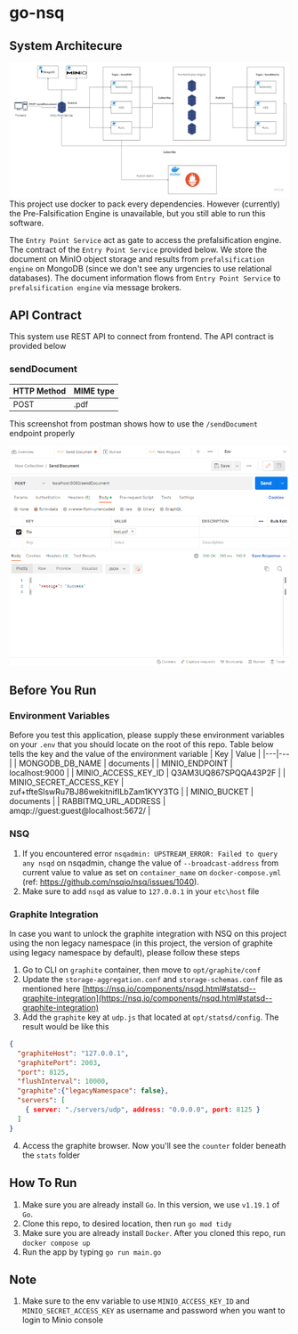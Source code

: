 # go-nsq

## System Architecure
![assets\system_architecture.jpg](assets/system_architecture.jpg)
This project use docker to pack every dependencies. However (currently) the Pre-Falsification Engine is unavailable, but you still able to run this software.

The `Entry Point Service` act as gate to access the prefalsification engine. The contract of the `Entry Point Service` provided below. We store the document on MinIO object storage and results from `prefalsification engine` on MongoDB (since we don't see any urgencies to use relational databases). The document information flows from `Entry Point Service` to `prefalsification engine` via message brokers.

## API Contract
This system use REST API to connect from frontend. The API contract is provided below

### **sendDocument**
| HTTP Method  | MIME type  |
|---|---|
| POST   | .pdf  |

This screenshot from postman shows how to use the `/sendDocument` endpoint properly

![assets\success_request.png](assets/success_request.png)

## Before You Run
### Environment Variables
Before you test this application, please supply these environment variables on your `.env` that you should locate on the root of this repo. Table below tells the key and the value of the environment variable
| Key  | Value  |
|---|---|
| MONGODB_DB_NAME   | documents  |
| MINIO_ENDPOINT   | localhost:9000  |
| MINIO_ACCESS_KEY_ID   | Q3AM3UQ867SPQQA43P2F  |
| MINIO_SECRET_ACCESS_KEY   | zuf+tfteSlswRu7BJ86wekitnifILbZam1KYY3TG  |
| MINIO_BUCKET   | documents  |
| RABBITMQ_URL_ADDRESS   | amqp://guest:guest@localhost:5672/  |
### NSQ
1. If you encountered error `nsqadmin: UPSTREAM_ERROR: Failed to query any nsqd` on nsqadmin, change the value of `--broadcast-address` from current value to value as set on `container_name` on `docker-compose.yml` (ref: https://github.com/nsqio/nsq/issues/1040).
2. Make sure to add `nsqd` as value to `127.0.0.1` in your `etc\host` file
### Graphite Integration
In case you want to unlock the graphite integration with NSQ on this project using the non legacy namespace (in this project, the version of graphite using legacy namespace by default), please follow these steps
1. Go to CLI on `graphite` container, then move to `opt/graphite/conf`
2. Update the `storage-aggregation.conf` and `storage-schemas.conf` file as mentioned here [https://nsq.io/components/nsqd.html#statsd--graphite-integration](https://nsq.io/components/nsqd.html#statsd--graphite-integration)
3. Add the `graphite` key at `udp.js` that located at `opt/statsd/config`. The result would be like this
```json
{
  "graphiteHost": "127.0.0.1",
  "graphitePort": 2003,
  "port": 8125,
  "flushInterval": 10000,
  "graphite":{"legacyNamespace": false},
  "servers": [
    { server: "./servers/udp", address: "0.0.0.0", port: 8125 }
  ]
}
```
4. Access the graphite browser. Now you'll see the `counter` folder beneath the `stats` folder

## How To Run
1. Make sure you are already install `Go`. In this version, we use `v1.19.1` of `Go`.
2. Clone this repo, to desired location, then run `go mod tidy`
3. Make sure you are already install `Docker`. After you cloned this repo, run `docker compose up`
4. Run the app by typing `go run main.go`

## Note
1. Make sure to the env variable to use `MINIO_ACCESS_KEY_ID` and `MINIO_SECRET_ACCESS_KEY` as username and password when you want to login to Minio console


